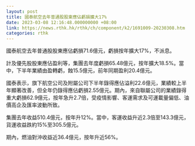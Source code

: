 ```yaml
---
layout: post
title: 國泰航空去年普通股股東應佔虧損擴大17%
date: 2023-03-08 12:16:48.000000000 +08:00
link: https://news.rthk.hk/rthk/ch/component/k2/1691009-20230308.htm
categories: rthk
---
```


國泰航空去年普通股股東應佔虧損71.6億元，虧損按年擴大17%，不派息。

計及優先股股東應佔盈利等，集團去年度虧損65.48億元，按年擴大18.5%。當中，下半年業績由盈轉虧，蝕15.5億元，前年同期盈利20.4億元。

國泰表示，旗下航空公司及附屬公司下半年錄得應佔溢利22.6億元，業績較上半年顯著改善，但全年仍錄得應佔虧損2.55億元。期內，來自聯屬公司的業績錄得重大虧損62.9億元，按年急升2.7倍，受疫情影響、客運需求及可運載量偏低、油價高企及匯率波動所致。

集團去年收益510.4億元，按年升12%。當中，客運收益升近2.3倍至143.3億元，貨運收益跌約15%至305.5億元。

期內，燃油對沖收益近36.4億元，按年升近56%。
